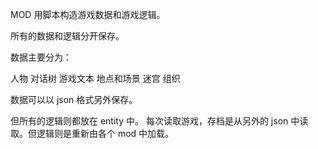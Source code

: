 MOD 用脚本构造游戏数据和游戏逻辑。

所有的数据和逻辑分开保存。

数据主要分为：

人物
对话树
游戏文本
地点和场景
迷宫
组织

数据可以以 json 格式另外保存。

但所有的逻辑则都放在 entity 中。
每次读取游戏，存档是从另外的 json 中读取。但逻辑则是重新由各个 mod 中加载。
